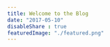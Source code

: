 ```yaml
---
title: Welcome to the Blog
date: "2017-05-10"
disableShare : true
featuredImage: "./featured.png"
---
```

